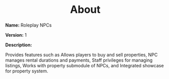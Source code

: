 <h1 style="text-align:center; font-size:2rem; font-weight:bold;">About</h1>

**Name:**
Roleplay NPCs

**Version:**
1

**Description:**

Provides features such as Allows players to buy and sell properties, NPC manages rental durations and payments, Staff privileges for managing listings, Works with property submodule of NPCs, and Integrated showcase for property system.
